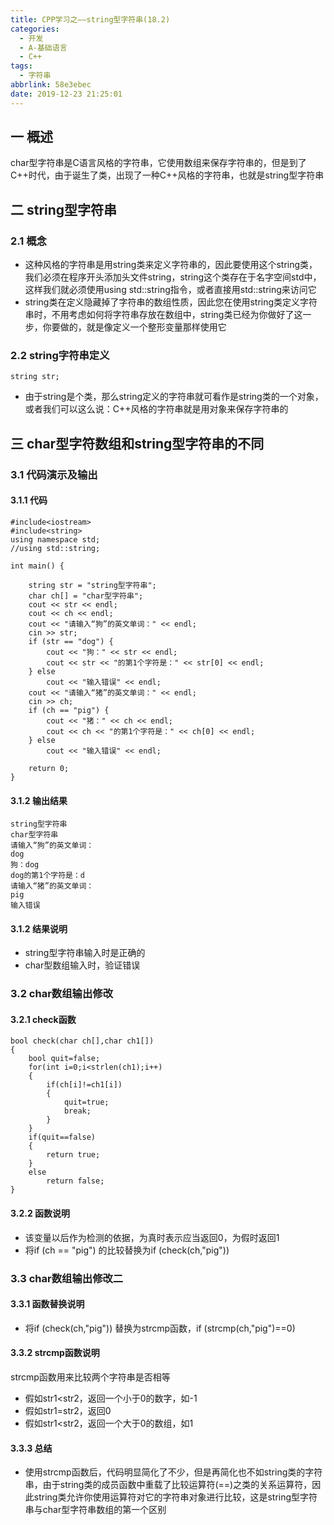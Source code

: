 ```yaml
---
title: CPP学习之——string型字符串(18.2)
categories:
  - 开发
  - A-基础语言
  - C++
tags:
  - 字符串
abbrlink: 58e3ebec
date: 2019-12-23 21:25:01
---
```

## 一  概述

char型字符串是C语言风格的字符串，它使用数组来保存字符串的，但是到了C++时代，由于诞生了类，出现了一种C++风格的字符串，也就是string型字符串  

<!--more-->

## 二 string型字符串

### 2.1 概念

* 这种风格的字符串是用string类来定义字符串的，因此要使用这个string类，我们必须在程序开头添加头文件string，string这个类存在于名字空间std中，这样我们就必须使用using std::string指令，或者直接用std::string来访问它
* string类在定义隐藏掉了字符串的数组性质，因此您在使用string类定义字符串时，不用考虑如何将字符串存放在数组中，string类已经为你做好了这一步，你要做的，就是像定义一个整形变量那样使用它

### 2.2 string字符串定义

```
string str;
```

* 由于string是个类，那么string定义的字符串就可看作是string类的一个对象，或者我们可以这么说：C++风格的字符串就是用对象来保存字符串的

## 三 char型字符数组和string型字符串的不同

### 3.1 代码演示及输出

#### 3.1.1 代码

```
#include<iostream>
#include<string>
using namespace std;
//using std::string;

int main() {

	string str = "string型字符串";
	char ch[] = "char型字符串";
	cout << str << endl;
	cout << ch << endl;
	cout << "请输入“狗”的英文单词：" << endl;
	cin >> str;
	if (str == "dog") {
		cout << "狗：" << str << endl;
		cout << str << "的第1个字符是：" << str[0] << endl;
	} else
		cout << "输入错误" << endl;
	cout << "请输入“猪”的英文单词：" << endl;
	cin >> ch;
	if (ch == "pig") {
		cout << "猪：" << ch << endl;
		cout << ch << "的第1个字符是：" << ch[0] << endl;
	} else
		cout << "输入错误" << endl;

	return 0;
}
```

#### 3.1.2 输出结果

```
string型字符串
char型字符串
请输入“狗”的英文单词：
dog
狗：dog
dog的第1个字符是：d
请输入“猪”的英文单词：
pig
输入错误
```

#### 3.1.2 结果说明

* string型字符串输入时是正确的
* char型数组输入时，验证错误

### 3.2 char数组输出修改

#### 3.2.1 check函数

```
bool check(char ch[],char ch1[])
{
	bool quit=false;
	for(int i=0;i<strlen(ch1);i++)
	{
		if(ch[i]!=ch1[i])
		{
			quit=true;
			break;
		}
	}
	if(quit==false)
	{
		return true;
	}
	else
		return false;
}
```

#### 3.2.2 函数说明

* 该变量以后作为检测的依据，为真时表示应当返回0，为假时返回1
* 将if (ch == "pig") 的比较替换为if (check(ch,"pig")) 

### 3.3  char数组输出修改二

#### 3.3.1 函数替换说明

* 将if (check(ch,"pig")) 替换为strcmp函数，if (strcmp(ch,"pig")==0)

#### 3.3.2 strcmp函数说明

strcmp函数用来比较两个字符串是否相等   

* 假如str1<str2，返回一个小于0的数字，如-1
* 假如str1=str2，返回0
* 假如str1<str2，返回一个大于0的数组，如1

#### 3.3.3 总结

* 使用strcmp函数后，代码明显简化了不少，但是再简化也不如string类的字符串，由于string类的成员函数中重载了比较运算符(==)之类的关系运算符，因此string类允许你使用运算符对它的字符串对象进行比较，这是string型字符串与char型字符串数组的第一个区别